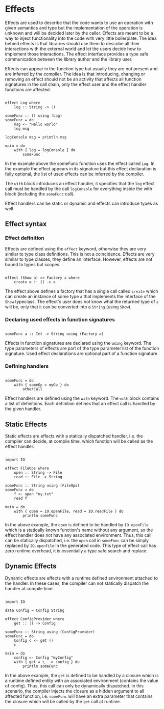 # Effects

Effects are used to describe that the code wants to use an operation with given semantics and type but the implementation of the operation is unknown and will be decided later by the caller. Effects are meant to be a way to inject functionality into the code with very little boilerplate.
The idea behind effects is that libraries should use them to describe all their interactions with the external world and let the users decide how to implement those interactions. The effect interface provides a type safe communication between the library author and the library user.

Effects can appear in the function type but usually they are not present and are inferred by the compiler. The idea is that introducing, changing or removing an effect should not be an activity that affects all function signatures in the call chain, only the effect user and the effect handler functions are affected.

```Siko

effect Log where
    log :: String -> ()

someFunc :: () using (Log)
someFunc = do
    msg <- "Hello world"
    log msg

logConsole msg = println msg

main = do
    with { log = logConsole } do
        someFunc
```
In the example above the someFunc function uses the effect called `Log`. In the example the effect appears in its signature but this effect declaration is fully optional, the list of used effects can be inferred by the compiler.

The `with` block introduces an effect handler, it specifies that the `log` effect call must be handled by the call `logConsole` for everything inside the with block (including the `someFunc` call).

Effect handlers can be static or dynamic and effects can introduce types as well.

## Effect syntax

### Effect definition

Effects are defined using the `effect` keyword, otherwise they are very similar to type class definitions. This is not a coincidence. Effects are very similar to type classes, they define an interface. However, effects are not bound to types but scopes.

```Siko

effect (Show a) => Factory a where
    create a :: () -> a

```

The effect above defines a factory that has a single call called `create` which can create an instance of some type `a` that implements the interface of the `Show` typeclass. The effect's user does not know what the returned type of `a` will be, only that it can be converted into a `String` (using `Show`).

### Declaring used effects in function signatures

```Siko

someFunc a :: Int -> String using (Factory a)
```

Effects in function signatures are declared using the `using` keyword. The type parameters of effects are part of the type parameter list of the function signature. Used effect declarations are optional part of a function signature.

### Defining handlers

```Siko

someFunc = do
    with { someOp = myOp } do
        otherCall
```

Effect handlers are defined using the `with` keyword. The `with` block contains a list of definitions. Each definition defines that an effect call is handled by the given handler.

## Static Effects

Static effects are effects with a statically dispatched handler, i.e. the compiler can decide, at compile time, which function will be called as the effect handler.

```Siko

import IO

effect FileOps where
    open :: String -> File
    read :: File -> String

someFunc :: String using (FileOps)
someFunc = do
    f <- open "my.txt"
    read f

main = do
    with { open = IO.openFile, read = IO.readFile } do
        println someFunc
```

In the above example, the `open` is defined to be handled by `IO.openFile` which is a statically known function's name without any argument, so the effect handler does not have any associated environment. Thus, this call can be statically dispatched, i.e. the `open` call in `someFunc` can be simply replaced by `IO.openFile` in the generated code. This type of effect call has zero runtime overhead, it is essentially a type safe search and replace.

## Dynamic Effects

Dynamic effects are effects with a runtime defined environment attached to the handler. In these cases, the compiler can not statically dispatch the handler at compile time.

```Siko

import IO

data Config = Config String

effect ConfigProvider where
    get :: () -> Config

someFunc :: String using (ConfigProvider)
someFunc = do
    Config c <- get ()
    c

main = do
    config <- Config "myConfig"
    with { get = \_ -> config } do
        println someFunc
```

In the above example, the `get` is defined to be handled by a closure which is a runtime defined entity with an associated environment (contains the value of config). Thus, this call can only be dynamically dispatched. In this scenario, the compiler injects the closure as a hidden argument to all affected function, i.e. `someFunc` will have an extra parameter that contains the closure which will be called by the `get` call at runtime.
